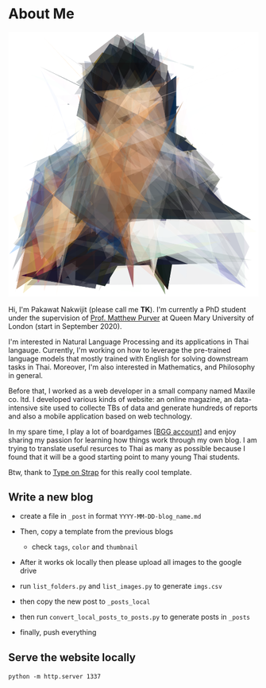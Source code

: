 # About Me

![IMTK](/assets/img/me.png?raw=true "IMTK")

Hi, I'm Pakawat Nakwijit (please call me **TK**). I'm currently a PhD student under the supervision of [Prof. Matthew Purver](http://www.eecs.qmul.ac.uk/~mpurver/) at Queen Mary University of London (start in September 2020).

I'm interested in Natural Language Processing and its applications in Thai langauge. Currently, I'm working on how to leverage the pre-trained language models that mostly trained with English for solving downstream tasks in Thai. Moreover, I'm also interested in Mathematics, and Philosophy in general.

Before that, I worked as a web developer in a small company named Maxile co. ltd. I developed various kinds of website: an online magazine, an data-intensive site used to collecte TBs of data and generate hundreds of reports and also a mobile application based on web technology.

In my spare time, I play a lot of boardgames [[BGG account](https://boardgamegeek.com/user/chameleontk)] and enjoy sharing my passion for learning how things work through my own blog. I am trying to translate useful resurces to Thai as many as possible because I found that it will be a good starting point to many young Thai students.


Btw, thank to [Type on Strap](https://github.com/sylhare/Type-on-Strap) for this really cool template.

## Write a new blog
* create a file in `_post` in format `YYYY-MM-DD-blog_name.md`
* Then, copy a template from the previous blogs
    * check `tags`, `color` and `thumbnail`

* After it works ok locally then please upload all images to the google drive 
* run `list_folders.py` and `list_images.py` to generate `imgs.csv`
* then copy the new post to `_posts_local`
* then run `convert_local_posts_to_posts.py` to generate posts in `_posts`

* finally, push everything

## Serve the website locally
```
python -m http.server 1337
```






